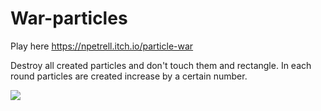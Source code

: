 # War-particles

Play here
https://npetrell.itch.io/particle-war

Destroy all created particles and don't touch them and rectangle. In each round particles are created increase by a certain number.

![](https://github.com/npetrelli/war-particles/blob/master/GameGif.gif)
